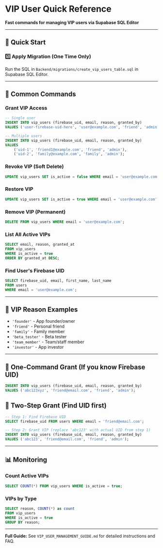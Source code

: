 # VIP User Quick Reference
**Fast commands for managing VIP users via Supabase SQL Editor**

---

## 🚀 Quick Start

### 1️⃣ Apply Migration (One Time Only)
Run the SQL in `Backend/migrations/create_vip_users_table.sql` in Supabase SQL Editor.

---

## 📝 Common Commands

### Grant VIP Access
```sql
-- Single user
INSERT INTO vip_users (firebase_uid, email, reason, granted_by)
VALUES ('user-firebase-uid-here', 'user@example.com', 'friend', 'admin');

-- Multiple users
INSERT INTO vip_users (firebase_uid, email, reason, granted_by)
VALUES 
    ('uid-1', 'friend1@example.com', 'friend', 'admin'),
    ('uid-2', 'family@example.com', 'family', 'admin');
```

### Revoke VIP (Soft Delete)
```sql
UPDATE vip_users SET is_active = false WHERE email = 'user@example.com';
```

### Restore VIP
```sql
UPDATE vip_users SET is_active = true WHERE email = 'user@example.com';
```

### Remove VIP (Permanent)
```sql
DELETE FROM vip_users WHERE email = 'user@example.com';
```

### List All Active VIPs
```sql
SELECT email, reason, granted_at
FROM vip_users
WHERE is_active = true
ORDER BY granted_at DESC;
```

### Find User's Firebase UID
```sql
SELECT firebase_uid, email, first_name, last_name
FROM users
WHERE email = 'user@example.com';
```

---

## 👑 VIP Reason Examples
- `'founder'` - App founder/owner
- `'friend'` - Personal friend
- `'family'` - Family member
- `'beta_tester'` - Beta tester
- `'team_member'` - Team/staff member
- `'investor'` - App investor

---

## 🎯 One-Command Grant (If you know Firebase UID)
```sql
INSERT INTO vip_users (firebase_uid, email, reason, granted_by)
VALUES ('abc123xyz', 'friend@email.com', 'friend', 'admin');
```

## 🎯 Two-Step Grant (Find UID first)
```sql
-- Step 1: Find Firebase UID
SELECT firebase_uid FROM users WHERE email = 'friend@email.com';

-- Step 2: Grant VIP (replace 'abc123' with actual UID from step 1)
INSERT INTO vip_users (firebase_uid, email, reason, granted_by)
VALUES ('abc123', 'friend@email.com', 'friend', 'admin');
```

---

## 📊 Monitoring

### Count Active VIPs
```sql
SELECT COUNT(*) FROM vip_users WHERE is_active = true;
```

### VIPs by Type
```sql
SELECT reason, COUNT(*) as count
FROM vip_users
WHERE is_active = true
GROUP BY reason;
```

---

**Full Guide:** See `VIP_USER_MANAGEMENT_GUIDE.md` for detailed instructions and FAQ.
